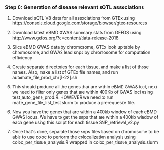 ### Step 0: Generation of disease relevant sQTL associations

1) Download sQTL V8 data for all associations from GTEx using https://console.cloud.google.com/storage/browser/gtex-resources

2) Download latest eBMD GWAS summary stats from GEFOS using http://www.gefos.org/?q=content/data-release-2018

3) Slice eBMD GWAS data by chromosome, GTEx look up table by chromosome, and GWAS lead snps by chromosome for computation efficiency

4) Create separate directories for each tissue, and make a list of those names. Also, make a list of GTEx file names, and run automate_file_prod_chr[1-22].sh 

5) This should produce all the genes that are within eBMD GWAS loci, next we need to filter only genes that are within 400Kb of GWAS loci using test_auto_gene_prod.R. HOWEVER we need to run make_gene_file_list_test.slurm to produce a prerequesite file.

6) Now you have the genes that are within a 400kb window of each eBMD GWAS locus. We have to get the snps that are within a 400kb window of each gene using this script for each tissue SNP_retrieval_v2.py

7) Once that's done, separate those snps files based on chromosome to be able to use coloc to perform the colocalization analysis using coloc_per_tissue_analysis.R wrapped in coloc_per_tissue_analysis.slurm

